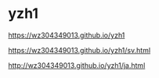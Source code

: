 yzh1
====
https://wz304349013.github.io/yzh1

https://wz304349013.github.io/yzh1/sv.html

http://wz304349013.github.io/yzh1/ja.html
